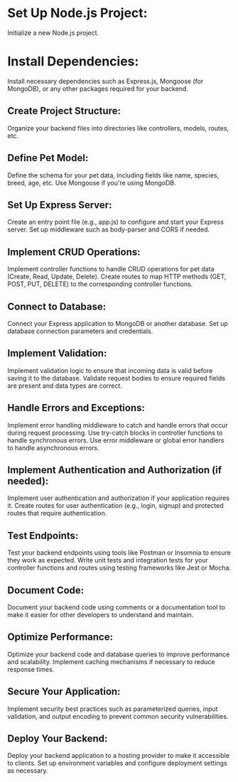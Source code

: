 # Set Up Node.js Project:

Initialize a new Node.js project.

# Install Dependencies:

Install necessary dependencies such as Express.js, Mongoose (for MongoDB), or any other packages required for your backend.
## Create Project Structure:

Organize your backend files into directories like controllers, models, routes, etc.
## Define Pet Model:

Define the schema for your pet data, including fields like name, species, breed, age, etc. Use Mongoose if you're using MongoDB.

## Set Up Express Server:

Create an entry point file (e.g., app.js) to configure and start your Express server.
Set up middleware such as body-parser and CORS if needed.

## Implement CRUD Operations:

Implement controller functions to handle CRUD operations for pet data (Create, Read, Update, Delete).
Create routes to map HTTP methods (GET, POST, PUT, DELETE) to the corresponding controller functions.

## Connect to Database:

Connect your Express application to MongoDB or another database.
Set up database connection parameters and credentials.

## Implement Validation:

Implement validation logic to ensure that incoming data is valid before saving it to the database.
Validate request bodies to ensure required fields are present and data types are correct.

## Handle Errors and Exceptions:

Implement error handling middleware to catch and handle errors that occur during request processing.
Use try-catch blocks in controller functions to handle synchronous errors.
Use error middleware or global error handlers to handle asynchronous errors.

## Implement Authentication and Authorization (if needed):

Implement user authentication and authorization if your application requires it.
Create routes for user authentication (e.g., login, signup) and protected routes that require authentication.

## Test Endpoints:

Test your backend endpoints using tools like Postman or Insomnia to ensure they work as expected.
Write unit tests and integration tests for your controller functions and routes using testing frameworks like Jest or Mocha.

## Document Code:

Document your backend code using comments or a documentation tool to make it easier for other developers to understand and maintain.

## Optimize Performance:

Optimize your backend code and database queries to improve performance and scalability.
Implement caching mechanisms if necessary to reduce response times.

## Secure Your Application:

Implement security best practices such as parameterized queries, input validation, and output encoding to prevent common security vulnerabilities.

## Deploy Your Backend:

Deploy your backend application to a hosting provider to make it accessible to clients.
Set up environment variables and configure deployment settings as necessary.
